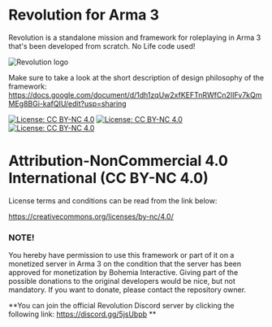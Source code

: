 # Revolution for Arma 3
Revolution is a standalone mission and framework for roleplaying in Arma 3 that's been developed from scratch. No Life code used!

![Revolution logo](https://i.imgur.com/JRPwdhb.png)

Make sure to take a look at the short description of design philosophy of the framework: https://docs.google.com/document/d/1dh1zqUw2xfKEFTnRWfCn2IIFv7kQmMEg8BGi-kafQIU/edit?usp=sharing



[![License: CC BY-NC 4.0](https://mirrors.creativecommons.org/presskit/icons/cc.svg)](https://creativecommons.org/licenses/by-nc/4.0/) [![License: CC BY-NC 4.0](https://mirrors.creativecommons.org/presskit/icons/by.svg)](https://creativecommons.org/licenses/by-nc/4.0/) [![License: CC BY-NC 4.0](https://mirrors.creativecommons.org/presskit/icons/nc.svg)](https://creativecommons.org/licenses/by-nc/4.0/)

# Attribution-NonCommercial 4.0 International (CC BY-NC 4.0)



License terms and conditions can be read from the link below:

https://creativecommons.org/licenses/by-nc/4.0/

### NOTE!
You hereby have permission to use this framework or part of it on a monetized server in Arma 3 on the condition that the server has been approved for monetization by Bohemia Interactive. Giving part of the possible donations to the original developers would be nice, but not mandatory. If you want to donate, please contact the repository owner.

**You can join the official Revolution Discord server by clicking the following link: https://discord.gg/5jsUbpb **
